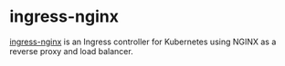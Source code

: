 # ingress-nginx

[ingress-nginx](https://github.com/kubernetes/ingress-nginx) is an Ingress controller for Kubernetes using NGINX as a reverse proxy and load balancer.
